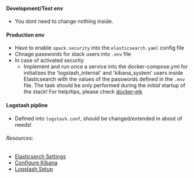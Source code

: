 #### Development/Test env
- You dont need to change nothing inside.

#### Production env
- Have to enable `xpack.security` into the `elasticsearch.yaml` config file
- Chnage passwords for stack users into `.env` file
- In case of activated security
    - Implement and run once a service into the docker-compose.yml for initializes the 'logstash_internal' and 'kibana_system' users inside Elasticsearch with the values of the passwords defined in the `.env` file. The task should be only performed during the *initial* startup of the stack! For help/tips, please check [docker-elk](https://github.com/deviantony/docker-elk)


#### Logstash pipline 
- Defined into `logstash.conf`, should be changed/extended in about of needs!


###### Resources:
- [Elasticserch Settings](https://www.elastic.co/guide/en/elasticsearch/reference/current/settings.html)
- [Configure Kibana](https://www.elastic.co/guide/en/kibana/8.1/settings.html#server-publicBaseUrl)
- [Logstash Setup](https://www.elastic.co/guide/en/logstash/current/setup-logstash.html)
